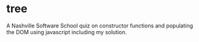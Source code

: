 # tree

A Nashville Software School quiz on constructor functions and populating the DOM using javascript including my solution.